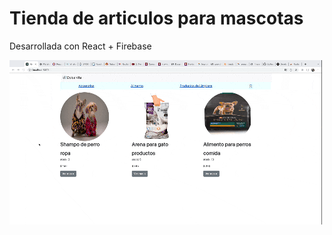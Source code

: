 # Tienda de articulos para mascotas

Desarrollada con React + Firebase


![image](https://raw.githubusercontent.com/auroracidg/auroracid-react/main/gif-proyecto.gif)
